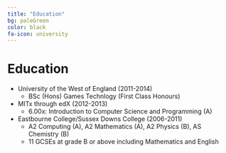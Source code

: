 ```yaml
---
title: "Education"
bg: paleGreen
color: black
fa-icon: university
---
```

# Education

* University of the West of England (2011-2014)
  * BSc (Hons) Games Technlogy (First Class Honours)
* MITx through edX (2012-2013)
  * 6.00x: Introduction to Computer Science and Programming (A)
* Eastbourne College/Sussex Downs College (2006-2011)
  * A2 Computing (A), A2 Mathematics (A), A2 Physics (B), AS Chemistry (B)
  * 11 GCSEs at grade B or above including Mathematics and English